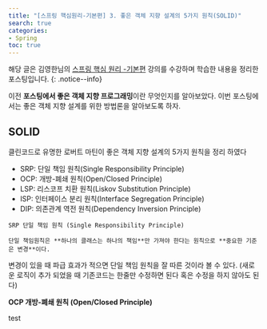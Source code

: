 ```yaml
---
title: "[스프링 핵심원리-기본편] 3. 좋은 객체 지향 설계의 5가지 원칙(SOLID)"
search: true
categories:
- Spring
toc: true
---
```


해당 글은 김영한님의 [스프링 핵심 원리 -기본편](https://www.inflearn.com/course/%EC%8A%A4%ED%94%84%EB%A7%81-%ED%95%B5%EC%8B%AC-%EC%9B%90%EB%A6%AC-%EA%B8%B0%EB%B3%B8%ED%8E%B8/dashboard) 강의를 수강하며 학습한 내용을 정리한 포스팅입니다.
{: .notice--info}



이전 **포스팅에서 좋은 객체 지향 프로그래밍**이란 무엇인지를 알아보았다. 이번 포스팅에서는 좋은 객체 지향 설계를 위한 방법론을 알아보도록 하자.



## **SOLID**

클린코드로 유명한 로버트 마틴이 좋은 객체 지향 설계의 5가지 원칙을 정리 하였다


- SRP: 단일 책임 원칙(Single Responsibility Principle)
- OCP: 개방-폐쇄 원칙(Open/Closed Principle)
- LSP: 리스코프 치환 원칙(Liskov Substitution Principle)
- ISP: 인터페이스 분리 원칙(Interface Segregation Principle)
- DIP: 의존관계 역전 원칙(Dependency Inversion Principle)







```SRP 단일 책임 원칙 (Single Responsibility Principle)```

```단일 책임원칙은 **하나의 클래스는 하나의 책임**만 가져야 한다는 원칙으로 **중요한 기준은 변경**이다.```

변경이 있을 때 파급 효과가 적으면 단일 책임 원칙을 잘 따른 것이라 볼 수 있다. (새로운 로직이 추가 되었을 때 기존코드는 한줄만 수정하면 된다 혹은 수정을 하지 않아도 된다) 







**OCP 개방-폐쇄 원칙 (Open/Closed Principle)**

test
